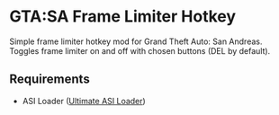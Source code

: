 # GTA:SA Frame Limiter Hotkey
Simple frame limiter hotkey mod for Grand Theft Auto: San Andreas.
Toggles frame limiter on and off with chosen buttons (DEL by default).
## Requirements
* ASI Loader ([Ultimate ASI Loader](https://github.com/ThirteenAG/Ultimate-ASI-Loader/releases))
